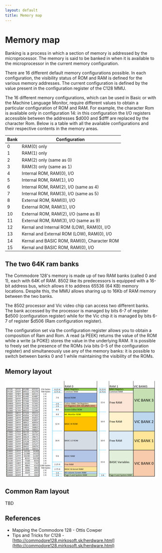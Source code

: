 ```yaml
---
layout: default
title: Memory map
---
```

# Memory map

Banking is a process in which a section of memory is addressed by the microprocessor.
The memory is said to be banked in when it is available to the microprocessor in the
current memory configuration.

There are 16 different default memory configurations possible. In each configuration, the visibility status of ROM and RAM is defined for the various memory addresses. The current configuration is defined by the value present in the configuration register of the C128 MMU.

The 16 different memory configurations, which can be used in Basic or with the Machine Language Monitor, require different values ​​to obtain a particular configuration of ROM and RAM.
For example, the character Rom is available only in configuration 14: in this configuration the I/O registers accessible between the addresses $d000 and $dfff are replaced by the character Rom.
Below is a table with all the available configurations and their respective contents in the memory areas.

|Bank|Configuration|
|-|-|
|0|RAM(0) only|
|1|RAM(1) only|
|2|RAM(2) only (same as 0)|
|3|RAM(3) only (same as 1)|
|4|Internal ROM, RAM(0), I/O|
|5|Internal ROM, RAM(1), I/O|
|6|Internal ROM, RAM(2), I/O (same as 4)|
|7|Internal ROM, RAM(3), I/O (same as 5)|
|8|External ROM, RAM(0), I/O|
|9|External ROM, RAM(1), I/O|
|10|External ROM, RAM(2), I/O (same as 8)|
|11|External ROM, RAM(3), I/O (same as 9)|
|12|Kernal and Internal ROM (LOW), RAM(0), I/O|
|13|Kernal and External ROM (LOW), RAM(0), I/O|
|14|Kernal and BASIC ROM, RAM(0), Character ROM|
|15|Kernal and BASIC ROM, RAM(0), I/O|

## The two 64K ram banks
The Commodore 128's memory is made up of two RAM banks (called 0 and 1), each with 64K of RAM. 8502 like its predecessors is equipped with a 16-bit address bus, which allows it to address 65536 (64 KB) memory locations.
Despite this, the MMU allows sharing up to 16Kb of RAM memory between the two banks.

The 8502 processor and Vic video chip can access two different banks.
The bank accessed by the processor is managed by bits 6-7 of register $d500 (configuration register) while for the Vic chip it is managed by bits 6-7 of register $d506 (Ram configuration register).

The configuration set via the configuration register allows you to obtain a composition of Ram and Rom.
A read (a PEEK) returns the value of the ROM while a write (a POKE) stores the value in the underlying RAM.
It is possible to freely set the presence of the ROMs (via bits 0-5 of the configuration register) and simultaneously use any of the memory banks: it is possible to switch between banks 0 and 1 while maintaining the visibility of the ROMs.

## Memory layout

![Memory layout](resources/memory-layout.png)

## Common Ram layout

TBD 

## References

* Mapping the Commodore 128 - Ottis Cowper
* Tips and Tricks for C128 - [http://commodore128.mirkosoft.sk/herdware.html](http://commodore128.mirkosoft.sk/herdware.html)
